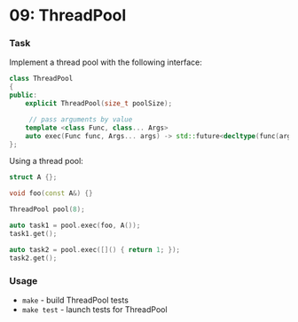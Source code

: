 # 09: ThreadPool

### Task

Implement a thread pool with the following interface:

```c++
class ThreadPool
{
public:
    explicit ThreadPool(size_t poolSize);

     // pass arguments by value
    template <class Func, class... Args>
    auto exec(Func func, Args... args) -> std::future<decltype(func(args...))>;
};
```

Using a thread pool:

```c++
struct A {};

void foo(const A&) {}

ThreadPool pool(8);

auto task1 = pool.exec(foo, A());
task1.get();

auto task2 = pool.exec([]() { return 1; });
task2.get();
```

### Usage

* ```make``` - build ThreadPool tests
* ```make test``` - launch tests for ThreadPool
